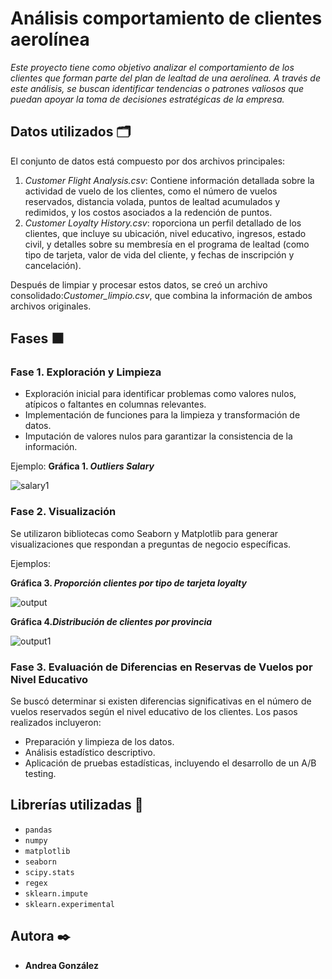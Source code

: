 # Análisis comportamiento de clientes aerolínea

_Este proyecto tiene como objetivo analizar el comportamiento de los clientes que forman parte del plan de lealtad de una aerolínea. A través de este análisis, se buscan identificar tendencias o patrones valiosos que puedan apoyar la toma de decisiones estratégicas de la empresa._

## Datos utilizados  🗂️
El conjunto de datos está compuesto por dos archivos principales:
1. _Customer Flight Analysis.csv_: Contiene información detallada sobre la actividad de vuelo de los clientes, como el número de vuelos reservados, distancia volada, puntos de lealtad acumulados y redimidos, y los costos asociados a la redención de puntos.
2. _Customer Loyalty History.csv_: roporciona un perfil detallado de los clientes, que incluye su ubicación, nivel educativo, ingresos, estado civil, y detalles sobre su membresía en el programa de lealtad (como tipo de tarjeta, valor de vida del cliente, y fechas de inscripción y cancelación).
   
Después de limpiar y procesar estos datos, se creó un archivo consolidado:_Customer_limpio.csv_, que combina la información de ambos archivos originales.



## Fases  🟧

### **Fase 1. Exploración y Limpieza**
- Exploración inicial para identificar problemas como valores nulos, atípicos o faltantes en columnas relevantes.
- Implementación de funciones para la limpieza y transformación de datos.
- Imputación de valores nulos para garantizar la consistencia de la información.

Ejemplo:
**Gráfica 1. _Outliers Salary_**

![salary1](https://github.com/user-attachments/assets/b2914d7c-a23e-4997-90c4-5cd29892ef77)

### **Fase 2. Visualización**

Se utilizaron bibliotecas como Seaborn y Matplotlib para generar visualizaciones que respondan a preguntas de negocio específicas.

Ejemplos:

**Gráfica 3. _Proporción clientes por tipo de tarjeta loyalty_**

![output](https://github.com/user-attachments/assets/554ba9cb-9085-4246-b37e-e0e32e369b63)

**Gráfica 4._Distribución de clientes por provincia_**

![output1](https://github.com/user-attachments/assets/5e98ecdc-f60a-4cba-bbe7-d1f41ab38d04)

### **Fase 3. Evaluación de Diferencias en Reservas de Vuelos por Nivel Educativo**

Se buscó determinar si existen diferencias significativas en el número de vuelos reservados según el nivel educativo de los clientes. Los pasos realizados incluyeron:
- Preparación y limpieza de los datos.
- Análisis estadístico descriptivo.
- Aplicación de pruebas estadísticas, incluyendo el desarrollo de un A/B testing.


## Librerías utilizadas  🔧
- `pandas`
- `numpy`
- `matplotlib`
- `seaborn`
- `scipy.stats`
- `regex`
- `sklearn.impute`
- `sklearn.experimental`


## Autora ✒️

* **Andrea González** 




